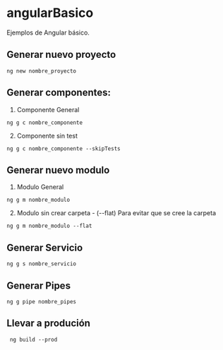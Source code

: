 # angularBasico
Ejemplos de Angular básico. 

## Generar nuevo proyecto
```
ng new nombre_proyecto
```

## Generar componentes:
1. Componente General
```
ng g c nombre_componente
```
2. Componente sin test
```
ng g c nombre_componente --skipTests
```

## Generar nuevo modulo
1. Modulo General
```
ng g m nombre_modulo
```

2. Modulo sin crear carpeta - (--flat) Para evitar que se cree la carpeta
```
ng g m nombre_modulo --flat
```

## Generar Servicio
```
ng g s nombre_servicio
```

## Generar Pipes
```
ng g pipe nombre_pipes
```

## Llevar a produción
```
 ng build --prod
```